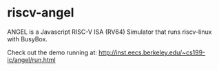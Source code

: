 riscv-angel
=====

ANGEL is a Javascript RISC-V ISA (RV64) Simulator that runs riscv-linux with BusyBox.

Check out the demo running at: http://inst.eecs.berkeley.edu/~cs199-ic/angel/run.html
